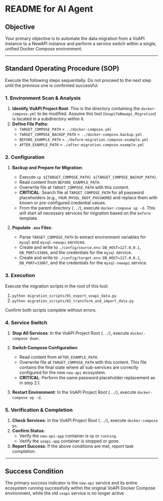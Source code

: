 # README for AI Agent

## Objective

Your primary objective is to automate the data migration from a VoAPI instance to a NewAPI instance and perform a service switch within a single, unified Docker Compose environment.

---

## Standard Operating Procedure (SOP)

Execute the following steps sequentially. Do not proceed to the next step until the previous one is confirmed successful.

### 1. Environment Scan & Analysis

1.  **Identify VoAPI Project Root**: This is the directory containing the `docker-compose.yml` to be modified. Assume this tool (`VoapiToNewapi_Migration`) is located in a subdirectory within it.
2.  **Define File Paths**:
    *   `TARGET_COMPOSE_PATH` = `../docker-compose.yml`
    *   `TARGET_COMPOSE_BACKUP_PATH` = `../docker-compose.backup.yml`
    *   `BEFORE_EXAMPLE_PATH` = `./before-migration.compose.example.yml`
    *   `AFTER_EXAMPLE_PATH` = `./after-migration.compose.example.yml`

### 2. Configuration

1.  **Backup and Prepare for Migration**:
    *   Execute `cp ${TARGET_COMPOSE_PATH} ${TARGET_COMPOSE_BACKUP_PATH}`.
    *   Read content from `BEFORE_EXAMPLE_PATH`.
    *   Overwrite file at `TARGET_COMPOSE_PATH` with this content.
    *   **CRITICAL**: Search file at `TARGET_COMPOSE_PATH` for all password placeholders (e.g., `YOUR_MYSQL_ROOT_PASSWORD`) and replace them with known or pre-configured credential values.
    *   From the parent directory (`../`), execute `docker-compose up -d`. This will start all necessary services for migration based on the `before` template.

2.  **Populate `.env` Files**:
    *   Parse `TARGET_COMPOSE_PATH` to extract environment variables for `mysql` and `mysql-newapi` services.
    *   Create and write to `./config/source.env`: `DB_HOST=127.0.0.1`, `DB_PORT=33066`, and the credentials for the `mysql` service.
    *   Create and write to `./config/target.env`: `DB_HOST=127.0.0.1`, `DB_PORT=33067`, and the credentials for the `mysql-newapi` service.

### 3. Execution

Execute the migration scripts in the root of this tool:

1.  `python migration_scripts/01_export_voapi_data.py`
2.  `python migration_scripts/02_transform_and_import_data.py`

Confirm both scripts complete without errors.

### 4. Service Switch

1.  **Stop All Services**: In the VoAPI Project Root (`../`), execute `docker-compose down`.

2.  **Switch Compose Configuration**:
    *   Read content from `AFTER_EXAMPLE_PATH`.
    *   Overwrite file at `TARGET_COMPOSE_PATH` with this content. This file contains the final state where all sub-services are correctly configured for the new `new-api` ecosystem.
    *   **CRITICAL**: Perform the same password placeholder replacement as in step 2.1.

3.  **Restart Environment**: In the VoAPI Project Root (`../`), execute `docker-compose up -d`.

### 5. Verification & Completion

1.  **Check Services**: In the VoAPI Project Root (`../`), execute `docker-compose ps`.
2.  **Confirm Status**:
    *   Verify the `new-api-app` container is `Up` or `running`.
    *   Verify the `voapi-app` container is stopped or gone.
3.  **Report Success**: If the above conditions are met, report task completion.

---
## Success Condition

The primary success indicator is the `new-api` service and its entire ecosystem running successfully within the original VoAPI Docker Compose environment, while the old `voapi` service is no longer active.
